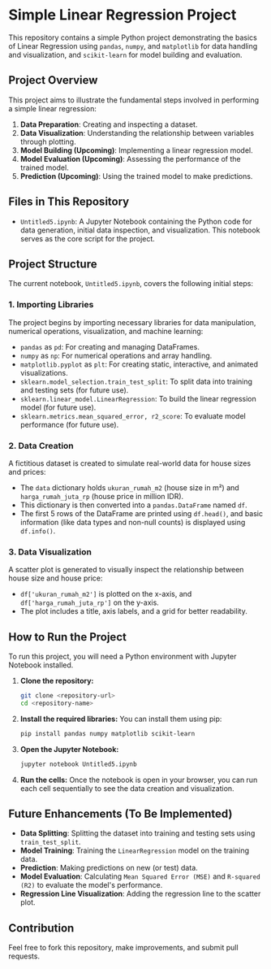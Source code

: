 # Simple Linear Regression Project

This repository contains a simple Python project demonstrating the basics of Linear Regression using `pandas`, `numpy`, and `matplotlib` for data handling and visualization, and `scikit-learn` for model building and evaluation.

## Project Overview

This project aims to illustrate the fundamental steps involved in performing a simple linear regression:
1.  **Data Preparation**: Creating and inspecting a dataset.
2.  **Data Visualization**: Understanding the relationship between variables through plotting.
3.  **Model Building (Upcoming)**: Implementing a linear regression model.
4.  **Model Evaluation (Upcoming)**: Assessing the performance of the trained model.
5.  **Prediction (Upcoming)**: Using the trained model to make predictions.

## Files in This Repository

* `Untitled5.ipynb`: A Jupyter Notebook containing the Python code for data generation, initial data inspection, and visualization. This notebook serves as the core script for the project.

## Project Structure

The current notebook, `Untitled5.ipynb`, covers the following initial steps:

### 1. Importing Libraries
The project begins by importing necessary libraries for data manipulation, numerical operations, visualization, and machine learning:
* `pandas` as `pd`: For creating and managing DataFrames.
* `numpy` as `np`: For numerical operations and array handling.
* `matplotlib.pyplot` as `plt`: For creating static, interactive, and animated visualizations.
* `sklearn.model_selection.train_test_split`: To split data into training and testing sets (for future use).
* `sklearn.linear_model.LinearRegression`: To build the linear regression model (for future use).
* `sklearn.metrics.mean_squared_error, r2_score`: To evaluate model performance (for future use).

### 2. Data Creation
A fictitious dataset is created to simulate real-world data for house sizes and prices:
* The `data` dictionary holds `ukuran_rumah_m2` (house size in m²) and `harga_rumah_juta_rp` (house price in million IDR).
* This dictionary is then converted into a `pandas.DataFrame` named `df`.
* The first 5 rows of the DataFrame are printed using `df.head()`, and basic information (like data types and non-null counts) is displayed using `df.info()`.

### 3. Data Visualization
A scatter plot is generated to visually inspect the relationship between house size and house price:
* `df['ukuran_rumah_m2']` is plotted on the x-axis, and `df['harga_rumah_juta_rp']` on the y-axis.
* The plot includes a title, axis labels, and a grid for better readability.

## How to Run the Project

To run this project, you will need a Python environment with Jupyter Notebook installed.

1.  **Clone the repository:**
    ```bash
    git clone <repository-url>
    cd <repository-name>
    ```
2.  **Install the required libraries:**
    You can install them using pip:
    ```bash
    pip install pandas numpy matplotlib scikit-learn
    ```
3.  **Open the Jupyter Notebook:**
    ```bash
    jupyter notebook Untitled5.ipynb
    ```
4.  **Run the cells:**
    Once the notebook is open in your browser, you can run each cell sequentially to see the data creation and visualization.

## Future Enhancements (To Be Implemented)

* **Data Splitting**: Splitting the dataset into training and testing sets using `train_test_split`.
* **Model Training**: Training the `LinearRegression` model on the training data.
* **Prediction**: Making predictions on new (or test) data.
* **Model Evaluation**: Calculating `Mean Squared Error (MSE)` and `R-squared (R2)` to evaluate the model's performance.
* **Regression Line Visualization**: Adding the regression line to the scatter plot.

## Contribution

Feel free to fork this repository, make improvements, and submit pull requests.
